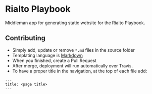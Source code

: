 # Rialto Playbook

Middleman app for generating static website for the Rialto Playbook.

## Contributing

- Simply add, update or remove `*.md` files in the source folder
- Templating language is [Markdown](https://github.com/adam-p/markdown-here/wiki/Markdown-Cheatsheet)
- When you finished, create a Pull Request
- After merge, deployment will run automatically over Travis.
- To have a proper title in the navigation, at the top of each file add:

```
---
title: <page title>
---
```

